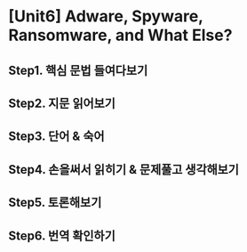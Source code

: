 # [Unit6] Adware, Spyware, Ransomware, and What Else?

## Step1. 핵심 문법 들여다보기
 
## Step2. 지문 읽어보기
 
## Step3. 단어 & 숙어
 
## Step4. 손을써서 읽히기 & 문제풀고 생각해보기 
 
## Step5. 토론해보기
 
## Step6. 번역 확인하기
 

